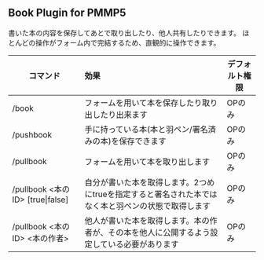 ## Book Plugin for PMMP5

書いた本の内容を保存してあとで取り出したり、他人共有したりできます。
ほとんどの操作がフォーム内で完結するため、直観的に操作できます。

| コマンド                           | 効果                                                   | デフォルト権限 |
|--------------------------------|:-----------------------------------------------------|---------|
| /book                          | フォームを用いて本を保存したり取り出したり出来ます                            | OPのみ    |
| /pushbook                      | 手に持っている本(本と羽ペン/署名済みの本)を保存できます                        | OPのみ    |
| /pullbook                      | フォームを用いて本を取り出します                                     | OPのみ    |
| /pullbook <本のID> [true\|false] | 自分が書いた本を取得します。2つめにtrueを指定すると署名された本ではなく本と羽ペンの状態で取得します | OPのみ    |
| /pullbook <本のID> <本の作者>        | 他人が書いた本を取得します。本の作者が、その本を他人に公開するよう設定している必要があります       | OPのみ    |